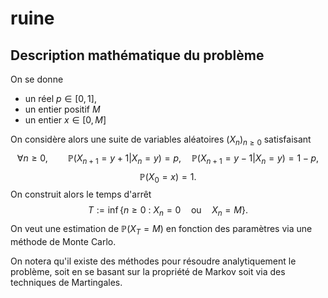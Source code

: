 # ruine

## Description mathématique du problème

On se donne  
- un réel $p\in[0,1]$,
- un entier positif $M$
- un entier $x\in [0,M]$

On considère alors une suite de variables aléatoires $(X_n)_{n\geq 0}$ satisfaisant 
$$\forall n\geq 0,\qquad \mathbb{P}(X_{n+1}=y+1|X_n=y)=p,\quad \mathbb{P}(X_{n+1}=y-1|
X_n=y)=1-p,$$ 
$$\mathbb{P}(X_0=x)=1.$$
On construit alors le temps d'arrêt
$$T:=\inf\{n\geq 0\ :\ X_n=0\quad \text{ou}\quad X_n=M\}.$$
On veut une estimation de $\mathbb{P}(X_T=M)$ en fonction des paramètres via une méthode de
Monte Carlo. 

On notera qu'il existe des méthodes pour résoudre analytiquement le problème, soit en se basant
sur la propriété de Markov soit via des techniques de Martingales.


